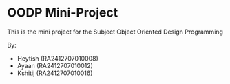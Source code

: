 # OODP Mini-Project
This is the mini project for the Subject Object Oriented Design Programming

By: 
- Heytish (RA2412707010008)
- Ayaan (RA2412707010012)
- Kshitij (RA2412707010016)

